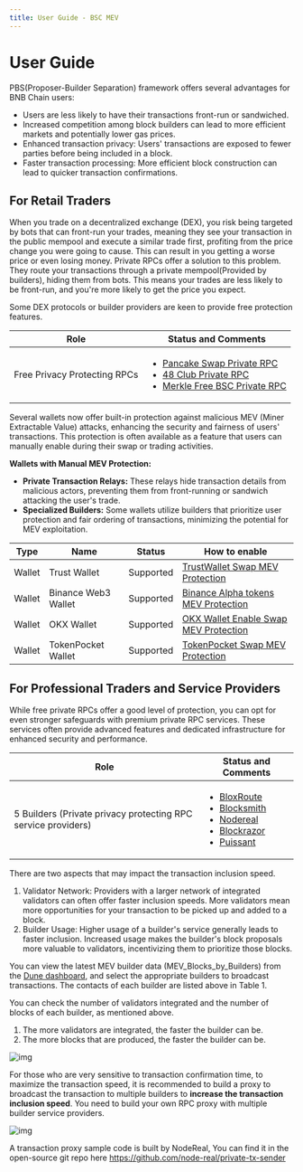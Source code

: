 ```yaml
---
title: User Guide - BSC MEV
---
```



# User Guide

PBS(Proposer-Builder Separation) framework offers several advantages for BNB Chain users:

- Users are less likely to have their transactions front-run or sandwiched. 
- Increased competition among block builders can lead to more efficient markets and potentially lower gas prices. 
- Enhanced transaction privacy: Users' transactions are exposed to fewer parties before being included in a block. 
- Faster transaction processing: More efficient block construction can lead to quicker transaction confirmations.

## For Retail Traders 

When you trade on a decentralized exchange (DEX), you risk being targeted by bots that can front-run your trades, meaning they see your transaction in the public mempool and execute a similar trade first, profiting from the price change you were going to cause. This can result in you getting a worse price or even losing money. Private RPCs offer a solution to this problem. They route your transactions through a private mempool(Provided by builders), hiding them from bots. This means your trades are less likely to be front-run, and you're more likely to get the price you expect.

Some DEX protocols or builder providers are keen to provide free protection features. 

| Role                         | Status and Comments                                          |
| ---------------------------- | ------------------------------------------------------------ |
| Free Privacy Protecting RPCs | <ul><li>[Pancake Swap Private RPC](https://docs.pancakeswap.finance/products/pancakeswap-private-rpc)</li> <li>[48 Club Private RPC](https://docs.48.club/privacy-rpc)</li><li>[Merkle Free BSC Private RPC](https://merkle.io/free-bsc-rpc)</li></ul> |

Several wallets now offer built-in protection against malicious MEV (Miner Extractable Value) attacks, enhancing the security and fairness of users' transactions. This protection is often available as a feature that users can manually enable during their swap or trading activities.

**Wallets with Manual MEV Protection:**

- **Private Transaction Relays:** These relays hide transaction details from malicious actors, preventing them from front-running or sandwich attacking the user's trade.
- **Specialized Builders:** Some wallets utilize builders that prioritize user protection and fair ordering of transactions, minimizing the potential for MEV exploitation.

| Type   | Name           | Status    | How to enable                                                |
| ------ | -------------- | --------- | ------------------------------------------------------------ |
| Wallet | Trust Wallet   | Supported | [TrustWallet Swap MEV Protection](https://trustwallet.com/blog/introducing-mev-protection-secure-your-swaps-with-trust-wallet) |
| Wallet | Binance Web3 Wallet | Supported | [Binance Alpha tokens MEV Protection](https://www.binance.com/en/support/announcement/introducing-binance-alpha-discover-emerging-crypto-projects-c6499e95c15e408ca44ca5f6db975d4d) |
| Wallet | OKX Wallet     | Supported | [OKX Wallet Enable Swap MEV Protection](https://www.okx.com/help/okx-wallet-supports-flashbot-to-prevent-mev-attack) |
| Wallet | TokenPocket Wallet  | Supported | [TokenPocket Swap MEV Protection](https://help.tokenpocket.pro/en/security-knowledge/security-measure/mev-protection-tutorial) |


## For Professional Traders and Service Providers

While free private RPCs offer a good level of protection, you can opt for even stronger safeguards with premium private RPC services. These services often provide advanced features and dedicated infrastructure for enhanced security and performance.

| Role                                                         | Status and Comments                                          |
| ------------------------------------------------------------ | ------------------------------------------------------------ |
| 5 Builders (Private privacy protecting RPC service providers) | <ul><li>[BloxRoute](https://bloxroute.com/products/protected-transactions/)</li><li>[Blocksmith](https://docs.blocksmith.org/bsc-builder/private-rpc)</li><li>[Nodereal](https://docs.nodereal.io/reference/bsc-bundle-service-api#overview)</li><li>[Blockrazor](https://blockrazor.gitbook.io/blockrazor/mev-service/bsc)</li><li>[Puissant](https://docs.48.club/)</li></ul> |

There are two aspects that may impact the transaction inclusion speed. 

1. Validator Network: Providers with a larger network of integrated validators can often offer faster inclusion speeds. More validators mean more opportunities for your transaction to be picked up and added to a block.
2. Builder Usage: Higher usage of a builder's service generally leads to faster inclusion. Increased usage makes the builder's block proposals more valuable to validators, incentivizing them to prioritize those blocks.

You can view the latest MEV builder data (MEV_Blocks_by_Builders) from the [Dune dashboard](https://dune.com/bnbchain/bnb-smart-chain-mev-stats), and select the appropriate builders to broadcast transactions. The contacts of each builder are listed above in Table 1. 

You can check the number of validators integrated and the number of blocks of each builder, as mentioned above.

1. The more validators are integrated, the faster the builder can be. 
2. The more blocks that are produced, the faster the builder can be. 

![img](../../img/mev/mev-blocks-by-builders.png)

For those who are very sensitive to transaction confirmation time, to maximize the transaction speed, it is recommended to build a proxy to broadcast the transaction to multiple builders to **increase the transaction inclusion speed**. You need to build your own RPC proxy with multiple builder service providers. 

![img](../../img/mev/proxy.png)

A transaction proxy sample code is built by NodeReal, You can find it in the open-source git repo here https://github.com/node-real/private-tx-sender 

